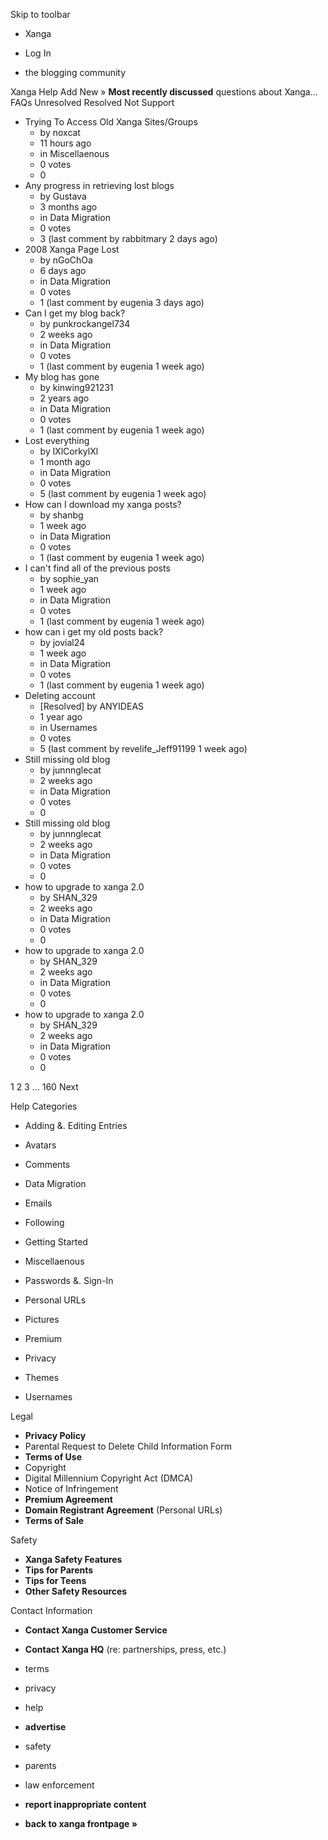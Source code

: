Skip to toolbar

*   Xanga

*   Log In

*   the blogging community

Xanga Help Add New » **Most recently discussed** questions about Xanga… FAQs Unresolved Resolved Not Support

*   Trying To Access Old Xanga Sites/Groups
    *   by noxcat
    *   11 hours ago
    *   in Miscellaenous
    *   0 votes
    *   0
*   Any progress in retrieving lost blogs
    *   by Gustava
    *   3 months ago
    *   in Data Migration
    *   0 votes
    *   3 (last comment by rabbitmary 2 days ago)
*   2008 Xanga Page Lost
    *   by nGoChOa
    *   6 days ago
    *   in Data Migration
    *   0 votes
    *   1 (last comment by eugenia 3 days ago)
*   Can I get my blog back?
    *   by punkrockangel734
    *   2 weeks ago
    *   in Data Migration
    *   0 votes
    *   1 (last comment by eugenia 1 week ago)
*   My blog has gone
    *   by kinwing921231
    *   2 years ago
    *   in Data Migration
    *   0 votes
    *   1 (last comment by eugenia 1 week ago)
*   Lost everything
    *   by lXlCorkylXl
    *   1 month ago
    *   in Data Migration
    *   0 votes
    *   5 (last comment by eugenia 1 week ago)
*   How can I download my xanga posts?
    *   by shanbg
    *   1 week ago
    *   in Data Migration
    *   0 votes
    *   1 (last comment by eugenia 1 week ago)
*   I can't find all of the previous posts
    *   by sophie\_yan
    *   1 week ago
    *   in Data Migration
    *   0 votes
    *   1 (last comment by eugenia 1 week ago)
*   how can i get my old posts back?
    *   by jovial24
    *   1 week ago
    *   in Data Migration
    *   0 votes
    *   1 (last comment by eugenia 1 week ago)
*   Deleting account
    *   \[Resolved\] by ANYIDEAS
    *   1 year ago
    *   in Usernames
    *   0 votes
    *   5 (last comment by revelife\_Jeff91199 1 week ago)
*   Still missing old blog
    *   by junnnglecat
    *   2 weeks ago
    *   in Data Migration
    *   0 votes
    *   0
*   Still missing old blog
    *   by junnnglecat
    *   2 weeks ago
    *   in Data Migration
    *   0 votes
    *   0
*   how to upgrade to xanga 2.0
    *   by SHAN\_329
    *   2 weeks ago
    *   in Data Migration
    *   0 votes
    *   0
*   how to upgrade to xanga 2.0
    *   by SHAN\_329
    *   2 weeks ago
    *   in Data Migration
    *   0 votes
    *   0
*   how to upgrade to xanga 2.0
    *   by SHAN\_329
    *   2 weeks ago
    *   in Data Migration
    *   0 votes
    *   0

1 2 3 ... 160 Next

Help Categories

*   Adding &. Editing Entries
*   Avatars
*   Comments
*   Data Migration
*   Emails
*   Following
*   Getting Started
*   Miscellaenous

*   Passwords &. Sign-In
*   Personal URLs
*   Pictures
*   Premium
*   Privacy
*   Themes
*   Usernames

Legal

*   **Privacy Policy**
*   Parental Request to Delete Child Information Form
*   **Terms of Use**
*   Copyright
*   Digital Millennium Copyright Act (DMCA)
*   Notice of Infringement
*   **Premium Agreement**
*   **Domain Registrant Agreement** (Personal URLs)
*   **Terms of Sale**

Safety

*   **Xanga Safety Features**
*   **Tips for Parents**
*   **Tips for Teens**
*   **Other Safety Resources**

Contact Information

*   **Contact Xanga Customer Service**
*   **Contact Xanga HQ** (re: partnerships, press, etc.)

*   terms
*   privacy
*   help
*   **advertise**

*   safety
*   parents
*   law enforcement
*   **report inappropriate content**

*   **back to xanga frontpage »**